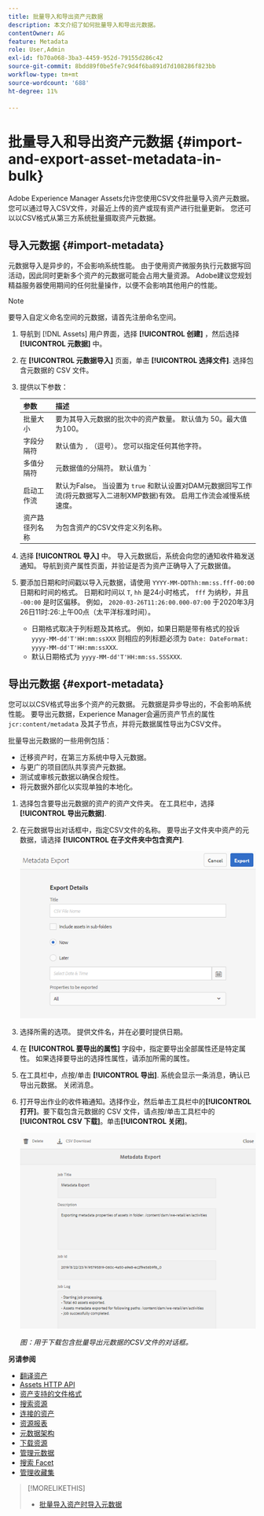 ```yaml
---
title: 批量导入和导出资产元数据
description: 本文介绍了如何批量导入和导出元数据。
contentOwner: AG
feature: Metadata
role: User,Admin
exl-id: fb70a068-3ba3-4459-952d-79155d286c42
source-git-commit: 8bdd89f0be5fe7c9d4f6ba891d7d108286f823bb
workflow-type: tm+mt
source-wordcount: '688'
ht-degree: 11%

---
```


# 批量导入和导出资产元数据 {#import-and-export-asset-metadata-in-bulk}

Adobe Experience Manager Assets允许您使用CSV文件批量导入资产元数据。 您可以通过导入CSV文件，对最近上传的资产或现有资产进行批量更新。 您还可以以CSV格式从第三方系统批量摄取资产元数据。

## 导入元数据 {#import-metadata}

元数据导入是异步的，不会影响系统性能。 由于使用资产微服务执行元数据写回活动，因此同时更新多个资产的元数据可能会占用大量资源。 Adobe建议您规划精益服务器使用期间的任何批量操作，以便不会影响其他用户的性能。

>[!NOTE]
>
>要导入自定义命名空间的元数据，请首先注册命名空间。

1. 导航到 [!DNL Assets] 用户界面，选择 **[!UICONTROL 创建]** ，然后选择 **[!UICONTROL 元数据]** 中。
1. 在 **[!UICONTROL 元数据导入]** 页面，单击 **[!UICONTROL 选择文件]**. 选择包含元数据的 CSV 文件。
1. 提供以下参数：

   | 参数 | 描述 |
   | ---------------------- | ------- |
   | 批量大小 | 要为其导入元数据的批次中的资产数量。 默认值为 50。最大值为100。 |
   | 字段分隔符 | 默认值为 `,` （逗号）。 您可以指定任何其他字符。 |
   | 多值分隔符 | 元数据值的分隔符。 默认值为 `|`. |
   | 启动工作流 | 默认为False。 当设置为 `true` 和默认设置对DAM元数据回写工作流(将元数据写入二进制XMP数据)有效。 启用工作流会减慢系统速度。 |
   | 资产路径列名称 | 为包含资产的CSV文件定义列名称。 |

1. 选择 **[!UICONTROL 导入]** 中。 导入元数据后，系统会向您的通知收件箱发送通知。 导航到资产属性页面，并验证是否为资产正确导入了元数据值。

1. 要添加日期和时间戳以导入元数据，请使用 `YYYY-MM-DDThh:mm:ss.fff-00:00` 日期和时间的格式。 日期和时间以 `T`, `hh` 是24小时格式， `fff` 为纳秒，并且 `-00:00` 是时区偏移。 例如， `2020-03-26T11:26:00.000-07:00` 于2020年3月26日11时:26:上午00点（太平洋标准时间）。

   * 日期格式取决于列标题及其格式。 例如，如果日期是带有格式的投诉 `yyyy-MM-dd'T'HH:mm:ssXXX` 则相应的列标题必须为 `Date: DateFormat: yyyy-MM-dd'T'HH:mm:ssXXX`.
   * 默认日期格式为 `yyyy-MM-dd'T'HH:mm:ss.SSSXXX`.

<!-- Hidden via cqdoc-17869>

>[!CAUTION]
>
>If the date format does not match `YYYY-MM-DDThh:mm:ss.fff-00:00`, the date values are not set. The date formats of exported metadata CSV file is in the format `YYYY-MM-DDThh:mm:ss-00:00`. If you want to import it, convert it to the acceptable format by adding the nanoseconds value denoted by `fff`.
-->

## 导出元数据 {#export-metadata}

您可以以CSV格式导出多个资产的元数据。 元数据是异步导出的，不会影响系统性能。 要导出元数据，Experience Manager会遍历资产节点的属性 `jcr:content/metadata` 及其子节点，并将元数据属性导出为CSV文件。

批量导出元数据的一些用例包括：

* 迁移资产时，在第三方系统中导入元数据。
* 与更广的项目团队共享资产元数据。
* 测试或审核元数据以确保合规性。
* 将元数据外部化以实现单独的本地化。

1. 选择包含要导出元数据的资产的资产文件夹。 在工具栏中，选择 **[!UICONTROL 导出元数据]**.
1. 在元数据导出对话框中，指定CSV文件的名称。 要导出子文件夹中资产的元数据，请选择 **[!UICONTROL 在子文件夹中包含资产]**.

   ![用于导出文件夹中所有资产的元数据的界面和选项](assets/export_metadata_page.png "用于导出文件夹中所有资产的元数据的界面和选项")

1. 选择所需的选项。 提供文件名，并在必要时提供日期。

1. 在 **[!UICONTROL 要导出的属性]** 字段中，指定要导出全部属性还是特定属性。 如果选择要导出的选择性属性，请添加所需的属性。

1. 在工具栏中，点按/单击 **[!UICONTROL 导出]**. 系统会显示一条消息，确认已导出元数据。 关闭消息。
1. 打开导出作业的收件箱通知。选择作业，然后单击工具栏中的&#x200B;**[!UICONTROL 打开]**。要下载包含元数据的 CSV 文件，请点按/单击工具栏中的 **[!UICONTROL CSV 下载]**。单击&#x200B;**[!UICONTROL 关闭]**。

   ![用于下载包含批量导出元数据的CSV文件的对话框](assets/csv_download.png)

   *图：用于下载包含批量导出元数据的CSV文件的对话框。*

**另请参阅**

* [翻译资产](translate-assets.md)
* [Assets HTTP API](mac-api-assets.md)
* [资产支持的文件格式](file-format-support.md)
* [搜索资源](search-assets.md)
* [连接的资产](use-assets-across-connected-assets-instances.md)
* [资源报表](asset-reports.md)
* [元数据架构](metadata-schemas.md)
* [下载资源](download-assets-from-aem.md)
* [管理元数据](manage-metadata.md)
* [搜索 Facet](search-facets.md)
* [管理收藏集](manage-collections.md)

>[!MORELIKETHIS]
>
>* [批量导入资产时导入元数据](/help/assets/add-assets.md#asset-bulk-ingestor)

